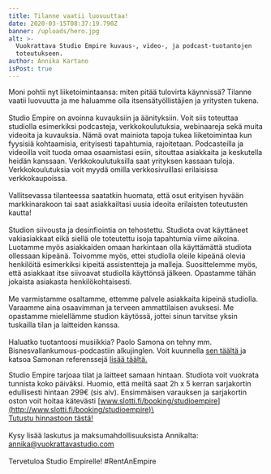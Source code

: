 ```yaml
---
title: Tilanne vaatii luovuuttaa!
date: 2020-03-15T08:37:19.790Z
banner: /uploads/hero.jpg
alt: >-
  Vuokrattava Studio Empire kuvaus-, video-, ja podcast-tuotantojen
  toteutukseen. 
author: Annika Kartano
isPost: true
---
```

Moni pohtii nyt liiketoimintaansa: miten pitää tulovirta käynnissä? Tilanne vaatii luovuutta ja me haluamme olla itsensätyöllistäjien ja yritysten tukena.\
\
Studio Empire on avoinna kuvauksiin ja äänityksiin. Voit siis toteuttaa studiolla esimerkiksi podcasteja, verkkokoulutuksia, webinaareja sekä muita videoita ja kuvauksia. Nämä ovat mainiota tapoja tukea liiketoimintaa kun fyysisiä kohtaamisia, erityisesti tapahtumia, rajoitetaan. Podcasteilla ja videoilla voit tuoda omaa osaamistasi esiin, sitouttaa asiakkaita ja keskutella heidän kanssaan. Verkkokoulutuksilla saat yrityksen kassaan tuloja. Verkkokoulutuksia voit myydä omilla verkkosivuillasi erilaisissa verkkokaupoissa.\
\
Vallitsevassa tilanteessa saatatkin huomata, että osut erityisen hyvään markkinarakoon tai saat asiakkailtasi uusia ideoita erilaisten toteutusten kautta!\
\
Studion siivousta ja desinfiointia on tehostettu. Studiota ovat käyttäneet vakiasiakkaat eikä siellä ole toteutettu isoja tapahtumia viime aikoina. Luotamme myös asiakkaiden omaan harkintaan olla käyttämättä studiota ollessaan kipeänä. Toivomme myös, ettei studiolla oleile kipeänä olevia henkilöitä esimerkiksi kipeitä assistentteja ja malleja. Suosittelemme myös, että asiakkaat itse siivoavat studiolla käyttönsä jälkeen. Opastamme tähän jokaista asiakasta henkilökohtaisesti.\
\
Me varmistamme osaltamme, ettemme palvele asiakkaita kipeinä studiolla. Varaamme aina osaavimman ja terveen ammattilaisen avuksesi. Me opastamme mielellämme studion käytössä, jottei sinun tarvitse yksin tuskailla tilan ja laitteiden kanssa.\
\
Haluatko tuotantoosi musiikkia? Paolo Samona on tehny mm. Bisnesvallankumous-podcastiin alkujinglen. Voit kuunnella [sen täältä ](https://www.youtube.com/watch?v=Np_-WbOwCZ0)ja katsoa Samonan referenssejä [lisää täältä.](https://www.paolosamona.com)

Studio Empire tarjoaa tilat ja laitteet samaan hintaan. Studiota voit vuokrata tunnista koko päiväksi. Huomio, että meiltä saat 2h x 5 kerran sarjakortin edullisesti hintaan 299€ (sis alv). Ensimmäisen varauksen ja sarjakortin oston voit hoitaa kätevästi [www.slotti.fi/booking/studioempire](http://www.slotti.fi/booking/studioempire)\
\
[Tutustu hinnastoon tästä!](https://vuokrattavastudio.com/hinnasto/)\
\
Kysy lisää laskutus ja maksumahdollisuuksista Annikalta: [annika@vuokrattavastudio.com](mailto:annika@vuokrattavastudio.com)\
\
Tervetuloa Studio Empirelle! #RentAnEmpire